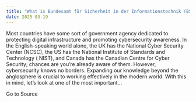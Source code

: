 ```yaml
---
title: "What is Bundesamt für Sicherheit in der Informationstechnik (BSI)?"
date: 2025-03-19
---
```


Most countries have some sort of government agency dedicated to protecting digital infrastructure and promoting cybersecurity awareness. In the English-speaking world alone, the UK has the National Cyber Security Center (NCSC), the US has the National Institute of Standards and Technology ( NIST), and Canada has the Canadian Centre for Cyber Security; chances are you’re already aware of them. However, cybersecurity knows no borders. Expanding our knowledge beyond the anglosphere is crucial to working effectively in the modern world. With this in mind, let’s look at one of the most important...

Go to Source
